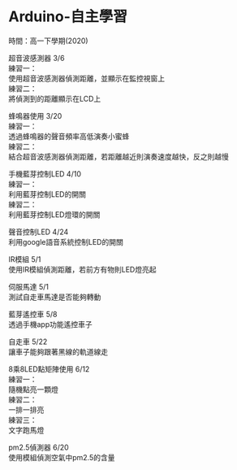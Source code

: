 # Arduino-自主學習 <br/>
時間：高一下學期(2020) <br/>

超音波感測器 3/6 <br/>
  練習一： <br/>
  	使用超音波感測器偵測距離，並顯示在監控視窗上 <br/>
  練習二： <br/>
    將偵測到的距離顯示在LCD上 <br/>
    
蜂鳴器使用 3/20 <br/>
  練習一： <br/>
    透過蜂鳴器的聲音頻率高低演奏小蜜蜂 <br/>
  練習二： <br/>
    結合超音波感測器偵測距離，若距離越近則演奏速度越快，反之則越慢 <br/>
    
手機藍芽控制LED 4/10 <br/>
  練習一： <br/>
	  利用藍芽控制LED的開關 <br/>
  練習二： <br/>
    利用藍芽控制LED燈環的開關 <br/>

聲音控制LED 4/24 <br/>
	利用google語音系統控制LED的開關 <br/>

IR模組 5/1 <br/>
	使用IR模組偵測距離，若前方有物則LED燈亮起 <br/>

伺服馬達 5/1 <br/>
	測試自走車馬達是否能夠轉動 <br/>

藍芽遙控車 5/8 <br/>
	透過手機app功能遙控車子 <br/>

自走車 5/22 <br/>
	讓車子能夠跟著黑線的軌道線走 <br/>

8乘8LED點矩陣使用 6/12 <br/>
	練習一： <br/>
		隨機點亮一顆燈 <br/>
	練習二： <br/>
		一排一排亮 <br/>
	練習三： <br/>
		文字跑馬燈 <br/>

pm2.5偵測器 6/20 <br/>
	使用模組偵測空氣中pm2.5的含量 <br/>
